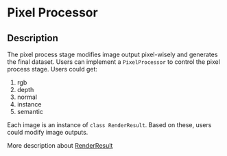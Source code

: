 # Pixel Processor

## Description

The pixel process stage modifies image output pixel-wisely and generates the final dataset.
Users can implement a `PixelProcessor` to control the pixel process stage.
Users could get:
1. rgb
2. depth
3. normal
4. instance
5. semantic

Each image is an instance of `class RenderResult`.
Based on these, users could modify image outputs.

More description about [RenderResult](./image.md)
<!-- 
## Example

```python
class PixelExample(PixelProcessor):
    def process(self, **kwargs):
        images = kwargs.get("images")
        albedo = images.get('rgb')
        depth = images.get('depth')
        normal = images.get('normal')
        ...
``` -->
